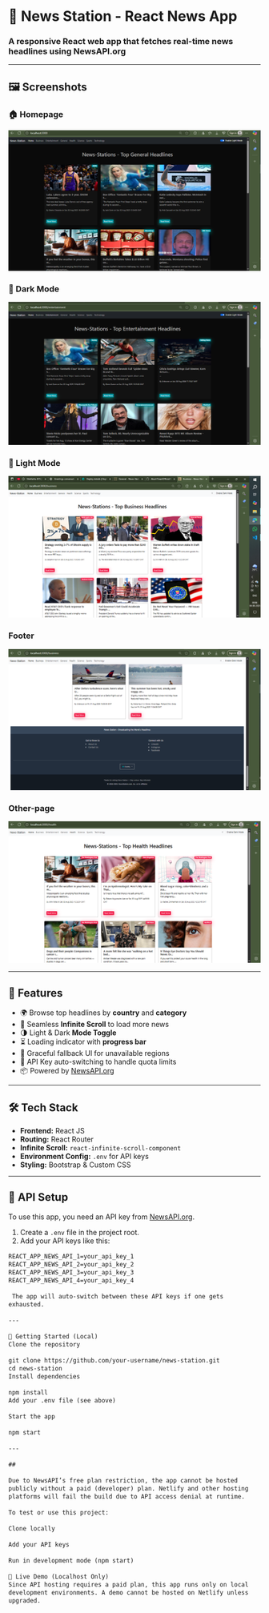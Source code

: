 # 📰 News Station - React News App

### A responsive React web app that fetches real-time news headlines using NewsAPI.org

---


## 🖼️ Screenshots

### 🏠 Homepage
![Homepage Screenshot](./screenshots/home-page.png)

### 🌙 Dark Mode
![Dark Mode Screenshot](./screenshots/dark-mode.png)

### 🚨  Light Mode  
![Light Mode Screenshot](./screenshots/light-mode.png)

### Footer
![Footer Screenshot](./screenshots/footer.png)

### Other-page
![Other page Screenshot](./screenshots/health-page.png)

---


## 🚀 Features

- 🌍 Browse top headlines by **country** and **category**
- 🔁 Seamless **Infinite Scroll** to load more news
- 🌗 Light & Dark **Mode Toggle**
- ⏳ Loading indicator with **progress bar**
- 🧠 Graceful fallback UI for unavailable regions
- 🔐 API Key auto-switching to handle quota limits
- 📦 Powered by [NewsAPI.org](https://newsapi.org)

---

## 🛠 Tech Stack

- **Frontend:** React JS
- **Routing:** React Router
- **Infinite Scroll:** `react-infinite-scroll-component`
- **Environment Config:** `.env` for API keys
- **Styling:** Bootstrap & Custom CSS

---

## 🔑 API Setup

To use this app, you need an API key from [NewsAPI.org](https://newsapi.org).

1. Create a `.env` file in the project root.
2. Add your API keys like this:

```env
REACT_APP_NEWS_API_1=your_api_key_1
REACT_APP_NEWS_API_2=your_api_key_2
REACT_APP_NEWS_API_3=your_api_key_3
REACT_APP_NEWS_API_4=your_api_key_4

 The app will auto-switch between these API keys if one gets exhausted.

---

🚀 Getting Started (Local)
Clone the repository

git clone https://github.com/your-username/news-station.git
cd news-station
Install dependencies

npm install
Add your .env file (see above)

Start the app

npm start

---

## 

Due to NewsAPI’s free plan restriction, the app cannot be hosted publicly without a paid (developer) plan. Netlify and other hosting platforms will fail the build due to API access denial at runtime.

To test or use this project:

Clone locally

Add your API keys

Run in development mode (npm start)

🔗 Live Demo (Localhost Only)
Since API hosting requires a paid plan, this app runs only on local development environments. A demo cannot be hosted on Netlify unless upgraded.